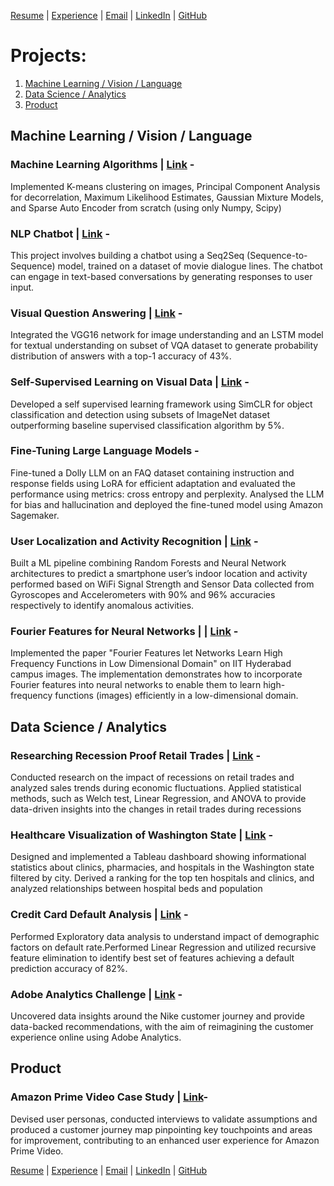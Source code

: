 [Resume](https://drive.google.com/file/d/1UP4-R4b8C0XHS_QPCwjXD3iT8Ufi1YiQ/view?usp=sharing) | [Experience](experience.md#experience) | [Email](mailto:deepika.gonela@stonybrook.edu) | [LinkedIn](https://www.linkedin.com/in/deepika-gonela/) | [GitHub](https://github.com/gonelad)

# Projects:

1. [Machine Learning / Vision / Language ](#ml--cv--nlp)
2. [Data Science / Analytics](#data-science--analytics)
3. [Product](#product)


## Machine Learning / Vision / Language 

### Machine Learning Algorithms | [Link](https://github.com/hvarshita/ML-DL) - 
Implemented K-means clustering on images, Principal Component Analysis for decorrelation,
Maximum Likelihood Estimates, Gaussian Mixture Models, and Sparse Auto Encoder from scratch (using only Numpy, Scipy)

### NLP Chatbot | [Link](https://github.com/hvarshita/NLP-Chatbot) - 
This project involves building a chatbot using a Seq2Seq (Sequence-to-Sequence) model, trained on a dataset of movie dialogue lines. The chatbot can engage in text-based conversations by generating responses to user input. 

### Visual Question Answering | [Link](https://drive.google.com/file/d/1fJZF4Z2KjGWqF5kQmiOhMQ6RrxVxSqNK/view?usp=sharing) - 
Integrated the VGG16 network for image understanding and an LSTM model for textual understanding on subset of VQA dataset to generate probability distribution of answers with a top-1 accuracy of 43%.

### Self-Supervised Learning on Visual Data | [Link]() - 
Developed a self supervised learning framework using SimCLR for object classification and detection using subsets of ImageNet dataset outperforming baseline supervised classification algorithm by 5%.

### Fine-Tuning Large Language Models - 
Fine-tuned a Dolly LLM on an FAQ dataset containing instruction and response fields using LoRA for efficient adaptation and evaluated the performance using metrics: cross entropy and perplexity. Analysed the LLM for bias and hallucination and deployed the fine-tuned model using Amazon Sagemaker.

### User Localization and Activity Recognition | [Link](https://github.com/hvarshita/User-localisation-and-Activity-Recognition-1) - 
Built a ML pipeline combining Random Forests and Neural Network architectures to predict a smartphone user’s indoor location and activity performed based on WiFi Signal Strength and Sensor Data collected from Gyroscopes and Accelerometers with 90% and 96% accuracies respectively to identify anomalous activities.

### Fourier Features for Neural Networks | | [Link](https://github.com/hvarshita/Fourier-Features-for-MLPs) - 
Implemented the paper "Fourier Features let Networks Learn High Frequency Functions in Low Dimensional Domain" on IIT Hyderabad campus images. The implementation demonstrates how to incorporate Fourier features into neural networks to enable them to learn high-frequency functions (images) efficiently in a low-dimensional domain.


## Data Science / Analytics

### Researching Recession Proof Retail Trades | [Link](https://github.com/hvarshita/experimental-design) -
Conducted research on the impact of recessions on retail trades and analyzed sales trends during economic fluctuations. Applied statistical methods, such as Welch test, Linear Regression, and ANOVA to provide data-driven insights into the changes in retail trades during recessions

### Healthcare Visualization of Washington State | [Link](https://public.tableau.com/app/profile/neel.shah7110/viz/Healthcare_Universe_WA_State_Final/LandingPage) - 
Designed and implemented a Tableau dashboard showing informational statistics about clinics, pharmacies, and hospitals in the Washington state filtered by city. Derived a ranking for the top ten hospitals and clinics, and analyzed relationships between hospital beds and population

### Credit Card Default Analysis | [Link](https://drive.google.com/file/d/1PkDER3gHPs74d7vkSiKcBm216tJ-oG-C/view?usp=sharing) - 
Performed Exploratory data analysis to understand impact of demographic factors on default rate.Performed Linear Regression and utilized recursive feature elimination to identify best set of features achieving a default prediction accuracy of 82%.

### Adobe Analytics Challenge | [Link](https://github.com/hvarshita/Adobe-Analytics-Challenge) - 
Uncovered data insights around the Nike customer journey and provide data-backed recommendations, with the aim of reimagining the customer experience online using Adobe Analytics.

## Product 

### Amazon Prime Video Case Study | [Link](https://media.licdn.com/dms/document/media/C561FAQFWcWDL81fGRA/feedshare-document-pdf-analyzed/0/1625421848170?e=1696464000&v=beta&t=KhAR_wYlvNuQirgDzEZPH8KoV30hsAskJGbAvbv4sJY)- 
Devised user personas, conducted interviews to validate assumptions and produced a customer journey map pinpointing key touchpoints and areas for improvement, contributing to an enhanced user experience for Amazon Prime Video.


[Resume](https://drive.google.com/file/d/1UP4-R4b8C0XHS_QPCwjXD3iT8Ufi1YiQ/view?usp=sharing) | [Experience](experience.md#experience) | [Email](mailto:deepika.gonela@stonybrook.edu) | [LinkedIn](https://www.linkedin.com/in/deepika-gonela/) | [GitHub](https://github.com/gonelad)
